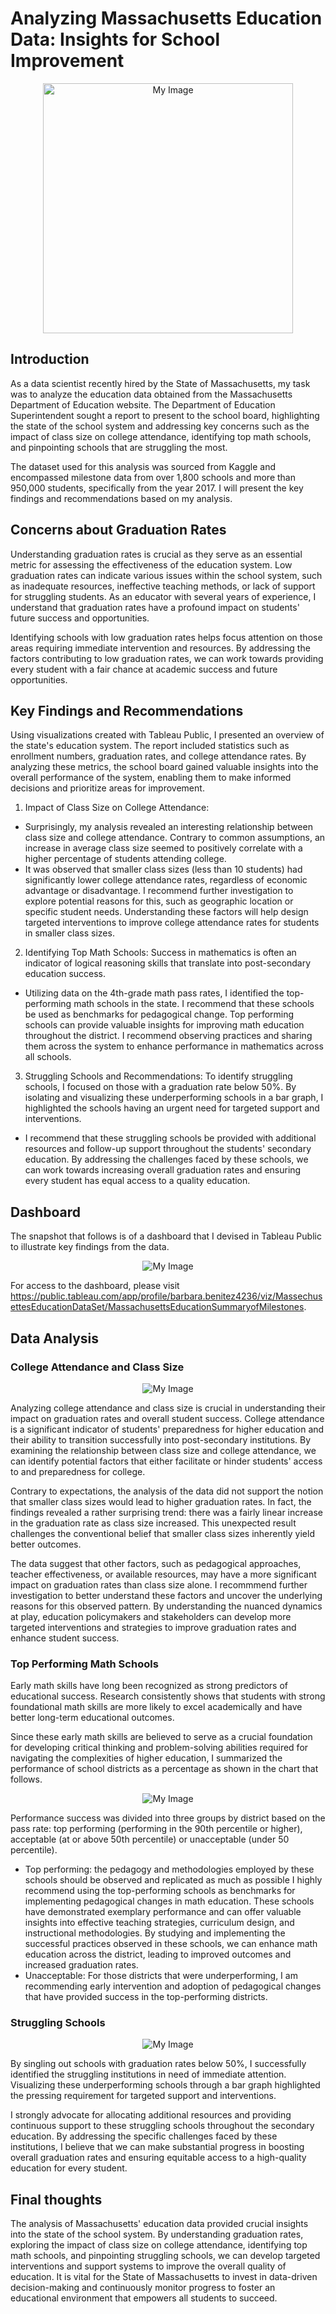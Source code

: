 # Analyzing Massachusetts Education Data: Insights for School Improvement

<p align="center">
  <img src="close-up-hands-holding-diplomas-caps.jpg?raw=true" width="400" height = "400" alt="My Image">
<span style="font-size: small; text-align: right;">
</p>

## Introduction

As a data scientist recently hired by the State of Massachusetts, my task was to analyze the education data obtained from the Massachusetts Department of Education website. The Department of Education Superintendent sought a report to present to the school board, highlighting the state of the school system and addressing key concerns such as the impact of class size on college attendance, identifying top math schools, and pinpointing schools that are struggling the most. 

The dataset used for this analysis was sourced from Kaggle and encompassed milestone data from over 1,800 schools and more than 950,000 students, specifically from the year 2017.  I will present the key findings and recommendations based on my analysis.

## Concerns about Graduation Rates

Understanding graduation rates is crucial as they serve as an essential metric for assessing the effectiveness of the education system. Low graduation rates can indicate various issues within the school system, such as inadequate resources, ineffective teaching methods, or lack of support for struggling students. As an educator with several years of experience, I understand that graduation rates have a profound impact on students' future success and opportunities. 

Identifying schools with low graduation rates helps focus attention on those areas requiring immediate intervention and resources. By addressing the factors contributing to low graduation rates, we can work towards providing every student with a fair chance at academic success and future opportunities. 

## Key Findings and Recommendations



Using visualizations created with Tableau Public, I presented an overview of the state's education system. The report included statistics such as enrollment numbers, graduation rates, and college attendance rates. By analyzing these metrics, the school board gained valuable insights into the overall performance of the system, enabling them to make informed decisions and prioritize areas for improvement.

1. Impact of Class Size on College Attendance:
- Surprisingly, my analysis revealed an interesting relationship between class size and college attendance. Contrary to common assumptions, an increase in average class size seemed to positively correlate with a higher percentage of students attending college.
- It was observed that smaller class sizes (less than 10 students) had significantly lower college attendance rates, regardless of economic advantage or disadvantage.
  I recommend further investigation  to explore potential reasons for this, such as geographic location or specific student needs. Understanding these factors will help design targeted interventions to improve college attendance rates for students in smaller class sizes.

2. Identifying Top Math Schools:
Success in mathematics is often an indicator of logical reasoning skills that translate into post-secondary education success.
- Utilizing data on the 4th-grade math pass rates, I identified the top-performing math schools in the state. I recommend that these schools be used as benchmarks for pedagogical change.
Top performing schools can provide valuable insights for improving math education throughout the district.
I recommend observing practices and sharing them across the system  to enhance performance in mathematics across all schools.

3. Struggling Schools and Recommendations:
To identify struggling schools, I focused on those with a graduation rate below 50%. By isolating and visualizing these underperforming schools in a bar graph, I highlighted the schools having an urgent need for targeted support and interventions.
- I recommend that these struggling schools be provided with additional resources and follow-up support throughout the students' secondary education.
By addressing the challenges faced by these schools, we can work towards increasing overall graduation rates and ensuring every student has equal access to a quality education.


## Dashboard
 The snapshot that follows is of a dashboard that I devised in Tableau Public to illustrate key findings from the data. 
<p align="center">
  <img src="overall_tableau_mass.jpg?raw=true"  alt="My Image">
<span style="font-size: small; text-align: right;">
</p>

For access to the dashboard, please visit https://public.tableau.com/app/profile/barbara.benitez4236/viz/MassechusettesEducationDataSet/MassachusettsEducationSummaryofMilestones.


## Data Analysis

### College Attendance and Class Size 

<p align="center">
  <img src="attend_v_class_size.jpg?raw=true"  alt="My Image">
<span style="font-size: small; text-align: right;">
</p>

Analyzing college attendance and class size is crucial in understanding their impact on graduation rates and overall student success. College attendance is a significant indicator of students' preparedness for higher education and their ability to transition successfully into post-secondary institutions. By examining the relationship between class size and college attendance, we can identify potential factors that either facilitate or hinder students' access to and preparedness for college. 


Contrary to expectations, the analysis of the data did not support the notion that smaller class sizes would lead to higher graduation rates. In fact, the findings revealed a rather surprising trend: there was a fairly linear increase in the graduation rate as class size increased. This unexpected result challenges the conventional belief that smaller class sizes inherently yield better outcomes. 

The data suggest that other factors, such as pedagogical approaches, teacher effectiveness, or available resources, may have a more significant impact on graduation rates than class size alone. I recommmend further investigation  to better understand these factors and uncover the underlying reasons for this observed pattern. By understanding the nuanced dynamics at play, education policymakers and stakeholders can develop more targeted interventions and strategies to improve graduation rates and enhance student success.

### Top Performing Math Schools
Early math skills have long been recognized as strong predictors of educational success. Research consistently shows that students with strong foundational math skills are more likely to excel academically and have better long-term educational outcomes. 

Since these early math skills  are believed to serve as a crucial foundation for developing critical thinking and problem-solving abilities required for navigating the complexities of higher education, I summarized the performance of school districts as a percentage as shown in the chart that follows.


<p align="center">
  <img src="math_pass.jpg?raw=true"  alt="My Image">
<span style="font-size: small; text-align: right;">
</p>

Performance success was divided into three groups by district based on the pass rate: top performing (performing in the 90th percentile or higher), acceptable (at or above 50th percentile) or unacceptable (under 50 percentile). 
- Top performing: the pedagogy and methodologies employed by these schools should be observed and replicated as much as possible
 I highly recommend using the top-performing schools as benchmarks for implementing pedagogical changes in math education. These schools have demonstrated exemplary performance and can offer valuable insights into effective teaching strategies, curriculum design, and instructional methodologies. By studying and implementing the successful practices observed in these schools, we can enhance math education across the district, leading to improved outcomes and increased graduation rates.
- Unacceptable: For those districts that were underperforming, I am recommending early intervention and adoption of pedagogical changes that have provided success in the top-performing districts.



### Struggling Schools



<p align="center">
  <img src="grad_percent.jpg?raw=true"  alt="My Image">
<span style="font-size: small; text-align: right;">
</p>


By singling out schools with graduation rates below 50%, I successfully identified the struggling institutions in need of immediate attention. Visualizing these underperforming schools through a bar graph highlighted the pressing requirement for targeted support and interventions.

I strongly advocate for allocating additional resources and providing continuous support to these struggling schools throughout the secondary education. By addressing the specific challenges faced by these institutions, I believe that we can make substantial progress in boosting overall graduation rates and ensuring equitable access to a high-quality education for every student.

## Final thoughts
The analysis of Massachusetts' education data provided crucial insights into the state of the school system. By understanding graduation rates, exploring the impact of class size on college attendance, identifying top math schools, and pinpointing struggling schools, we can develop targeted interventions and support systems to improve the overall quality of education. It is vital for the State of Massachusetts to invest in data-driven decision-making and continuously monitor progress to foster an educational environment that empowers all students to succeed.
